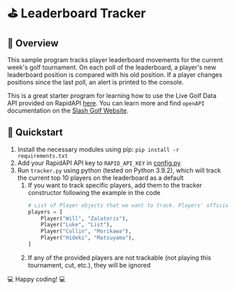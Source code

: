 # :golf: Leaderboard Tracker

## :book: Overview
This sample program tracks player leaderboard movements for the current week's golf tournament. On each poll of the
leaderboard, a player's new leaderboard position is compared with his old position. If a player changes positions since
the last poll, an alert is printed to the console.

This is a great starter program for learning how to use the Live Golf Data API provided on 
RapidAPI [here](https://rapidapi.com/slashgolf/api/live-golf-data/). You can learn more and find `openAPI` documentation
on the [Slash Golf Website](https://slashgolf.dev).

## :tada: Quickstart
1. Install the necessary modules using pip: `pip install -r requirements.txt`
2. Add your RapidAPI API key to `RAPID_API_KEY` in [config.py]("config.py")
3. Run `tracker.py` using python (tested on Python 3.9.2), which will track the current top 10 players on the leaderboard as a default
    1. If you want to track specific players, add them to the tracker constructor following the example in the code
        ```python
        # List of Player objects that we want to track. Players' official name can be queried from the /players endpoint
        players = [
            Player("Will", "Zalatoris"),
            Player("Luke", "List"),
            Player("Collin", "Morikawa"),
            Player("Hideki", "Matsuyama"),
        ]
        ```
    2. If any of the provided players are not trackable (not playing this tournament, cut, etc.), they will be ignored

:computer: Happy coding! :computer:
